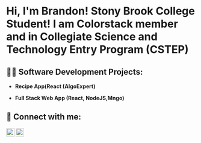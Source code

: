 <h1>Hi, I'm Brandon! Stony Brook College Student! I am Colorstack member and in Collegiate Science and Technology Entry Program (CSTEP)


<h2>👨‍💻 Software Development Projects:</h2>

- <b>Recipe App(React (AlgoExpert)</b>
 
- <b>Full Stack Web App (React, NodeJS,Mngo)</b>
 


<h2> 🤳 Connect with me:</h2>

[<img align="left" alt="BrandonFarrulla | LinkedIn" width="22px" src="https://cdn.jsdelivr.net/npm/simple-icons@v3/icons/linkedin.svg" />][linkedin]
[<img align="left" alt="Brandon Farrulla| Instagram" width="22px" src="https://cdn.jsdelivr.net/npm/simple-icons@v3/icons/instagram.svg" />][instagram]



[instagram]: https://www.instagram.com/jus.brandon0/
[linkedin]: https://linkedin.com/in/brandonfarrulla

<!--
**joshmadakor1/joshmadakor1** is a ✨ _special_ ✨ repository because its `README.md` (this file) appears on your GitHub profile.

Here are some ideas to get you started:

- 🔭 I’m currently working on ...
- 🌱 I’m currently learning ...
- 👯 I’m looking to collaborate on ...
- 🤔 I’m looking for help with ...
- 💬 Ask me about ...
- 📫 How to reach me: ...
- 😄 Pronouns: ...
- ⚡ Fun fact: ...
-->
